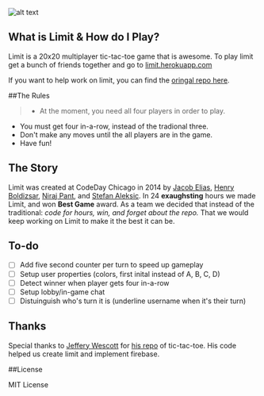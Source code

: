 ![alt text](https://raw.githubusercontent.com/the-next-2048/limit/master/app/img/logo.png "Limit")


## What is Limit & How do I Play?

Limit is a 20x20 multiplayer tic-tac-toe game that is awesome. To play limit get a bunch of friends together and go to [limit.herokuapp.com](http://limit.herokuapp.com)

If you want to help work on limit, you can find the [oringal repo here](http://github.com/the-next-2048/limit/).

##The Rules

> - At the moment, you need all four players in order to play.
- You must get four in-a-row, instead of the tradional three.
- Don't make any moves until the all players are in the game.
- Have fun!

## The Story

Limit was created at CodeDay Chicago in 2014 by [Jacob Elias](http://twitter.com/_jelias_), [Henry Boldizsar](http://twitter.com/henryboldi), [Niraj Pant](http://twitter.com/PantNiraj), and [Stefan Aleksic](http://twitter.com/stestefanfan). In 24 **exaughsting** hours we made Limit, and won **Best Game** award. As a team we decided that instead of the traditional: *code for hours, win, and forget about the repo.* That we would keep working on Limit to make it the best it can be.

## To-do

- [ ] Add five second counter per turn to speed up gameplay
- [ ] Setup user properties (colors, first inital instead of A, B, C, D)
- [ ] Detect winner when player gets four in-a-row
- [ ] Setup lobby/in-game chat
- [ ] Distuinguish who's turn it is (underline username when it's their turn)

## Thanks

Special thanks to [Jeffery Wescott](http://github.com/jeffreywescott) for [his repo](http://github.com/jeffreywescott/tictactoe-angularjs-firebase) of tic-tac-toe. His code helped us create limit and implement firebase.

##License

MIT License
